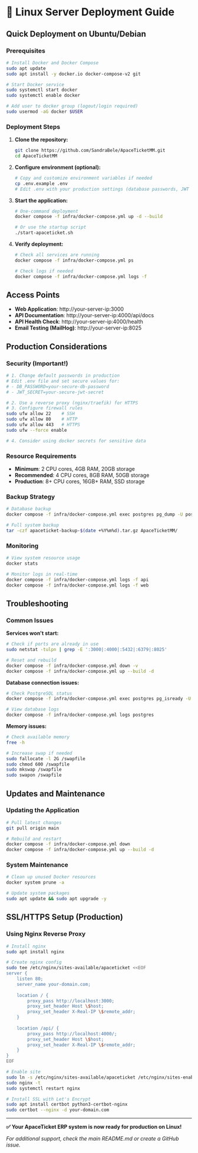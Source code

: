 # 🐧 Linux Server Deployment Guide

## Quick Deployment on Ubuntu/Debian

### Prerequisites
```bash
# Install Docker and Docker Compose
sudo apt update
sudo apt install -y docker.io docker-compose-v2 git

# Start Docker service
sudo systemctl start docker
sudo systemctl enable docker

# Add user to docker group (logout/login required)
sudo usermod -aG docker $USER
```

### Deployment Steps

1. **Clone the repository:**
   ```bash
   git clone https://github.com/SandraBele/ApaceTicketMM.git
   cd ApaceTicketMM
   ```

2. **Configure environment (optional):**
   ```bash
   # Copy and customize environment variables if needed
   cp .env.example .env
   # Edit .env with your production settings (database passwords, JWT secrets, etc.)
   ```

3. **Start the application:**
   ```bash
   # One-command deployment
   docker compose -f infra/docker-compose.yml up -d --build
   
   # Or use the startup script
   ./start-apaceticket.sh
   ```

4. **Verify deployment:**
   ```bash
   # Check all services are running
   docker compose -f infra/docker-compose.yml ps
   
   # Check logs if needed
   docker compose -f infra/docker-compose.yml logs -f
   ```

## Access Points

- **Web Application**: http://your-server-ip:3000
- **API Documentation**: http://your-server-ip:4000/api/docs
- **API Health Check**: http://your-server-ip:4000/health
- **Email Testing (MailHog)**: http://your-server-ip:8025

## Production Considerations

### Security (Important!)
```bash
# 1. Change default passwords in production
# Edit .env file and set secure values for:
# - DB_PASSWORD=your-secure-db-password
# - JWT_SECRET=your-secure-jwt-secret

# 2. Use a reverse proxy (nginx/traefik) for HTTPS
# 3. Configure firewall rules
sudo ufw allow 22    # SSH
sudo ufw allow 80    # HTTP
sudo ufw allow 443   # HTTPS
sudo ufw --force enable

# 4. Consider using docker secrets for sensitive data
```

### Resource Requirements
- **Minimum**: 2 CPU cores, 4GB RAM, 20GB storage
- **Recommended**: 4 CPU cores, 8GB RAM, 50GB storage
- **Production**: 8+ CPU cores, 16GB+ RAM, SSD storage

### Backup Strategy
```bash
# Database backup
docker compose -f infra/docker-compose.yml exec postgres pg_dump -U postgres apace_ticket > backup.sql

# Full system backup
tar -czf apaceticket-backup-$(date +%Y%m%d).tar.gz ApaceTicketMM/
```

### Monitoring
```bash
# View system resource usage
docker stats

# Monitor logs in real-time
docker compose -f infra/docker-compose.yml logs -f api
docker compose -f infra/docker-compose.yml logs -f web
```

## Troubleshooting

### Common Issues

**Services won't start:**
```bash
# Check if ports are already in use
sudo netstat -tulpn | grep -E ':3000|:4000|:5432|:6379|:8025'

# Reset and rebuild
docker compose -f infra/docker-compose.yml down -v
docker compose -f infra/docker-compose.yml up --build -d
```

**Database connection issues:**
```bash
# Check PostgreSQL status
docker compose -f infra/docker-compose.yml exec postgres pg_isready -U postgres

# View database logs
docker compose -f infra/docker-compose.yml logs postgres
```

**Memory issues:**
```bash
# Check available memory
free -h

# Increase swap if needed
sudo fallocate -l 2G /swapfile
sudo chmod 600 /swapfile
sudo mkswap /swapfile
sudo swapon /swapfile
```

## Updates and Maintenance

### Updating the Application
```bash
# Pull latest changes
git pull origin main

# Rebuild and restart
docker compose -f infra/docker-compose.yml down
docker compose -f infra/docker-compose.yml up --build -d
```

### System Maintenance
```bash
# Clean up unused Docker resources
docker system prune -a

# Update system packages
sudo apt update && sudo apt upgrade -y
```

## SSL/HTTPS Setup (Production)

### Using Nginx Reverse Proxy
```bash
# Install nginx
sudo apt install nginx

# Create nginx config
sudo tee /etc/nginx/sites-available/apaceticket <<EOF
server {
    listen 80;
    server_name your-domain.com;
    
    location / {
        proxy_pass http://localhost:3000;
        proxy_set_header Host \$host;
        proxy_set_header X-Real-IP \$remote_addr;
    }
    
    location /api/ {
        proxy_pass http://localhost:4000/;
        proxy_set_header Host \$host;
        proxy_set_header X-Real-IP \$remote_addr;
    }
}
EOF

# Enable site
sudo ln -s /etc/nginx/sites-available/apaceticket /etc/nginx/sites-enabled/
sudo nginx -t
sudo systemctl restart nginx

# Install SSL with Let's Encrypt
sudo apt install certbot python3-certbot-nginx
sudo certbot --nginx -d your-domain.com
```

---

**✅ Your ApaceTicket ERP system is now ready for production on Linux!**

*For additional support, check the main README.md or create a GitHub issue.*